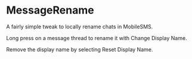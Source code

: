 # MessageRename

A fairly simple tweak to locally rename chats in MobileSMS.

Long press on a message thread to rename it with Change Display Name.

Remove the display name by selecting Reset Display Name.
